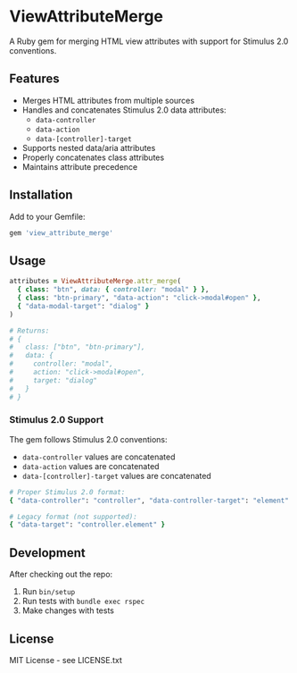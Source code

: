 # ViewAttributeMerge

A Ruby gem for merging HTML view attributes with support for Stimulus 2.0 conventions.

## Features

- Merges HTML attributes from multiple sources
- Handles and concatenates Stimulus 2.0 data attributes:
  - `data-controller`
  - `data-action` 
  - `data-[controller]-target`
- Supports nested data/aria attributes
- Properly concatenates class attributes
- Maintains attribute precedence

## Installation

Add to your Gemfile:
```ruby
gem 'view_attribute_merge'
```

## Usage

```ruby
attributes = ViewAttributeMerge.attr_merge(
  { class: "btn", data: { controller: "modal" } },
  { class: "btn-primary", "data-action": "click->modal#open" },
  { "data-modal-target": "dialog" }
)

# Returns:
# {
#   class: ["btn", "btn-primary"],
#   data: {
#     controller: "modal",
#     action: "click->modal#open", 
#     target: "dialog"
#   }
# }
```

### Stimulus 2.0 Support

The gem follows Stimulus 2.0 conventions:
- `data-controller` values are concatenated
- `data-action` values are concatenated  
- `data-[controller]-target` values are concatenated

```ruby
# Proper Stimulus 2.0 format:
{ "data-controller": "controller", "data-controller-target": "element" }

# Legacy format (not supported):
{ "data-target": "controller.element" }
```

## Development

After checking out the repo:
1. Run `bin/setup`
2. Run tests with `bundle exec rspec`
3. Make changes with tests

## License

MIT License - see LICENSE.txt
